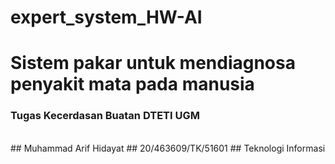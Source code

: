 # expert_system_HW-AI
# Sistem pakar untuk mendiagnosa penyakit mata pada manusia
### Tugas Kecerdasan Buatan DTETI UGM
<br>
## Muhammad Arif Hidayat
## 20/463609/TK/51601
## Teknologi Informasi
